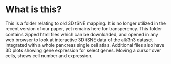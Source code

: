 # What is this?
This is a folder relating to old 3D tSNE mapping. It is no longer utilized in the recent version of our paper, yet remains here for transperency. This folder contains zipped html files which can be downloaded, and opened in any web browser to look at interactive 3D tSNE data of the alk3n3 dataset integrated with a whole pancreas single cell atlas. Additional files also have 3D plots showing gene expression for select genes. Moving a cursor over cells, shows cell number and expression. 
